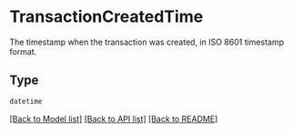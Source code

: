 # TransactionCreatedTime

The timestamp when the transaction was created, in ISO 8601 timestamp format.


## Type
```python
datetime
```


[[Back to Model list]](../../../README.md#models-v2-link) [[Back to API list]](../../README.md#documentation-for-api-endpoints) [[Back to README]](../../README.md)
